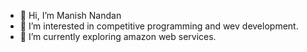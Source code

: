 - 👋 Hi, I’m Manish Nandan
- 👀 I’m interested in competitive programming and wev development.
- 🌱 I’m currently exploring amazon web services.


